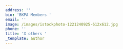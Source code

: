 ```yaml
---
address: ''
bio: 'BKPA Members '
email: ''
image: /images/istockphoto-1221240925-612x612.jpg
phone: ''
title: 'X others '
_template: author
---
```



